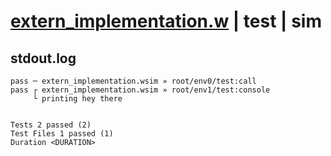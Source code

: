 # [extern_implementation.w](../../../../../examples/tests/valid/extern_implementation.w) | test | sim

## stdout.log
```log
pass ─ extern_implementation.wsim » root/env0/test:call   
pass ┌ extern_implementation.wsim » root/env1/test:console
     └ printing hey there
 
 
Tests 2 passed (2)
Test Files 1 passed (1)
Duration <DURATION>
```

